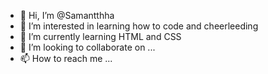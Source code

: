 - 👋 Hi, I’m @Samantthha 
- 👀 I’m interested in learning how to code and cheerleeding
- 🌱 I’m currently learning HTML and CSS
- 💞️ I’m looking to collaborate on ...
- 📫 How to reach me ...

<!---
Samantthha/Samantthha is a ✨ special ✨ repository because its `README.md` (this file) appears on your GitHub profile.
You can click the Preview link to take a look at your changes.
--->
